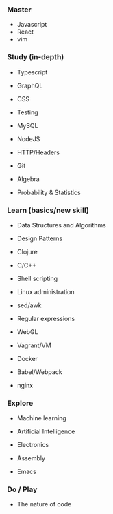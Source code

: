 ### Master

- Javascript
- React
- vim

### Study (in-depth)

- Typescript
- GraphQL
- CSS
- Testing
- MySQL
- NodeJS

- HTTP/Headers

- Git

- Algebra
- Probability & Statistics

### Learn (basics/new skill)

- Data Structures and Algorithms
- Design Patterns  

- Clojure
- C/C++  

- Shell scripting
- Linux administration
- sed/awk
- Regular expressions
- WebGL

- Vagrant/VM
- Docker
- Babel/Webpack

- nginx

### Explore

- Machine learning
- Artificial Intelligence
- Electronics
- Assembly  

- Emacs

### Do / Play

- The nature of code
